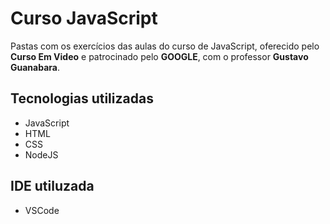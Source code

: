 # Curso JavaScript
Pastas com os exercícios das aulas do curso de JavaScript,
oferecido pelo **Curso Em Video** e patrocinado pelo **GOOGLE**, com o professor **Gustavo Guanabara**.

## Tecnologias utilizadas
- JavaScript
- HTML
- CSS
- NodeJS

## IDE utiluzada
 - VSCode
